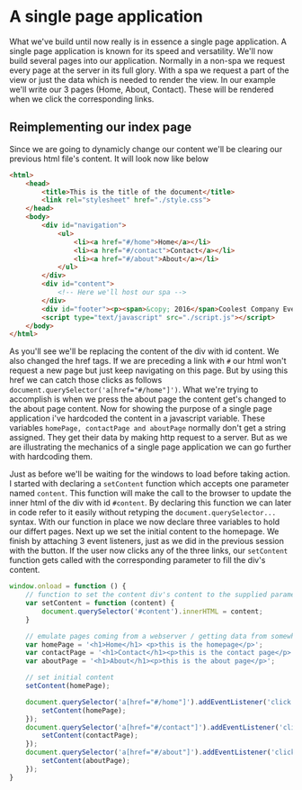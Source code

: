 # A single page application

What we've build until now really is in essence a single page application. A single page application is known for its speed and versatility. We'll now build several pages into our application. Normally in a non-spa we request every page at the server in its full glory. With a spa we request a part of the view or just the data which is needed to render the view. In our example we'll write our 3 pages (Home, About, Contact). These will be rendered when we click the corresponding links.

## Reimplementing our index page
Since we are going to dynamicly change our content we'll be clearing our previous html file's content. It will look now like below

```html
<html>
    <head>
        <title>This is the title of the document</title>
        <link rel="stylesheet" href="./style.css">
    </head>
    <body>
        <div id="navigation">
            <ul>
                <li><a href="#/home">Home</a></li>
                <li><a href="#/contact">Contact</a></li>
                <li><a href="#/about">About</a></li>
            </ul>
        </div>
        <div id="content">
            <!-- Here we'll host our spa -->
        </div>
        <div id="footer"><p><span>&copy; 2016</span>Coolest Company Ever</p></div>
        <script type="text/javascript" src="./script.js"></script>
    </body>
</html>
```

As you'll see we'll be replacing the content of the div with id content. We also changed the href tags. If we are preceding a link with `#` our html won't request a new page but just keep navigating on this page.
But by using this href we can catch those clicks as follows `document.querySelector('a[href="#/home"]')`. What we're trying to accomplish is when we press the about page the content get's changed to the about page content. Now for showing the purpose of a single page application i've hardcoded the content in a javascript variable. These variables `homePage, contactPage and aboutPage` normally don't get a string assigned. They get their data by making http request to a server. But as we are illustrating the mechanics of a single page application we can go further with hardcoding them.


Just as before we'll be waiting for the windows to load before taking action. I started with declaring a `setContent` function which accepts one parameter named `content`. This function will make the call to the browser to update the inner html of the div with id `#content`. By declaring this function we can later in code refer to it easily without retyping the `document.querySelector...` syntax. 
With our function in place we now declare three variables to hold our differt pages. Next up we set the initial content to the homepage. We finish by attaching 3 event listeners, just as we did in the previous session with the button. If the user now clicks any of the three links, our `setContent` function gets called with the corresponding parameter to fill the div's content.

```javascript
window.onload = function () {
    // function to set the content div's content to the supplied parameter'
    var setContent = function (content) {
        document.querySelector('#content').innerHTML = content;
    }

    // emulate pages coming from a webserver / getting data from somewhere
    var homePage = '<h1>Home</h1> <p>this is the homepage</p>';
    var contactPage = '<h1>Contact</h1><p>this is the contact page</p>';
    var aboutPage = '<h1>About</h1><p>this is the about page</p>';

    // set initial content
    setContent(homePage);

    document.querySelector('a[href="#/home"]').addEventListener('click', function () {
        setContent(homePage);
    });
    document.querySelector('a[href="#/contact"]').addEventListener('click', function () {
        setContent(contactPage);
    });
    document.querySelector('a[href="#/about"]').addEventListener('click', function () {
        setContent(aboutPage);
    });
}
```
